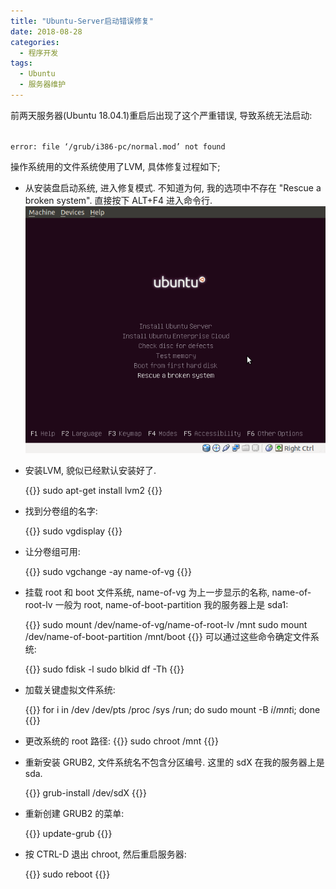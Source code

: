 ```yaml
---
title: "Ubuntu-Server启动错误修复"
date: 2018-08-28
categories:
  - 程序开发
tags:
  - Ubuntu
  - 服务器维护
---
```

前两天服务器(Ubuntu 18.04.1)重启后出现了这个严重错误, 导致系统无法启动:

<!--more-->
<code>
error: file ‘/grub/i386-pc/normal.mod’ not found
</code>

操作系统用的文件系统使用了LVM, 具体修复过程如下;

- 从安装盘启动系统, 进入修复模式. 不知道为何, 我的选项中不存在 "Rescue a broken system". 直接按下 ALT+F4 进入命令行.
![rescue-grub.png](rescue-grub.png)

- 安装LVM, 貌似已经默认安装好了.

  {{<highlight bash>}}
  sudo apt-get install lvm2
  {{</highlight>}}

- 找到分卷组的名字:

  {{<highlight bash>}}
  sudo vgdisplay
  {{</highlight>}}

- 让分卷组可用:

  {{<highlight bash>}}
  sudo vgchange -ay name-of-vg
  {{</highlight>}}

- 挂载 root 和 boot 文件系统, name-of-vg 为上一步显示的名称, name-of-root-lv 一般为 root, name-of-boot-partition 我的服务器上是 sda1:

  {{<highlight bash>}}
  sudo mount /dev/name-of-vg/name-of-root-lv /mnt
  sudo mount /dev/name-of-boot-partition /mnt/boot
  {{</highlight>}}
  可以通过这些命令确定文件系统:

  {{<highlight bash>}}
  sudo fdisk -l
  sudo blkid
  df -Th
  {{</highlight>}}

- 加载关键虚拟文件系统:

  {{<highlight bash>}}
  for i in /dev /dev/pts /proc /sys /run; do sudo mount -B $i /mnt$i; done
  {{</highlight>}}

- 更改系统的 root 路径:
  {{<highlight bash>}}
  sudo chroot /mnt
  {{</highlight>}}

- 重新安装 GRUB2, 文件系统名不包含分区编号. 这里的 sdX 在我的服务器上是 sda.

  {{<highlight bash>}}
  grub-install /dev/sdX
  {{</highlight>}}

- 重新创建 GRUB2 的菜单:

  {{<highlight bash>}}
  update-grub
  {{</highlight>}}

- 按 CTRL-D 退出 chroot, 然后重启服务器:

  {{<highlight bash>}}
  sudo reboot
  {{</highlight>}}